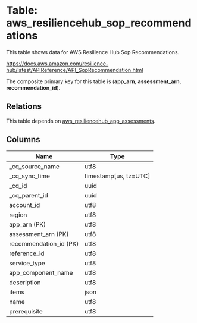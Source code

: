# Table: aws_resiliencehub_sop_recommendations

This table shows data for AWS Resilience Hub Sop Recommendations.

https://docs.aws.amazon.com/resilience-hub/latest/APIReference/API_SopRecommendation.html

The composite primary key for this table is (**app_arn**, **assessment_arn**, **recommendation_id**).

## Relations

This table depends on [aws_resiliencehub_app_assessments](aws_resiliencehub_app_assessments).

## Columns

| Name          | Type          |
| ------------- | ------------- |
|_cq_source_name|utf8|
|_cq_sync_time|timestamp[us, tz=UTC]|
|_cq_id|uuid|
|_cq_parent_id|uuid|
|account_id|utf8|
|region|utf8|
|app_arn (PK)|utf8|
|assessment_arn (PK)|utf8|
|recommendation_id (PK)|utf8|
|reference_id|utf8|
|service_type|utf8|
|app_component_name|utf8|
|description|utf8|
|items|json|
|name|utf8|
|prerequisite|utf8|